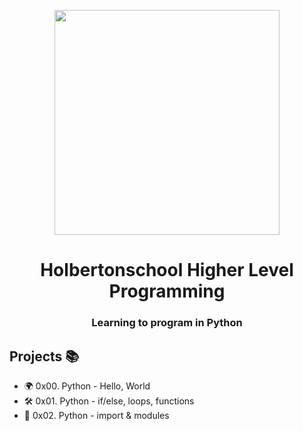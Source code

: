 <p align="center">
  <img src="https://www.holbertonschool.com/holberton-logo.png" width="360"/>
    <br>
<h1 align="center">Holbertonschool Higher Level Programming</h1>
<h3 align="center">Learning to program in Python</h3>

## Projects 📚

- 🌍 0x00. Python - Hello, World 
- 🛠 0x01. Python - if/else, loops, functions 
- 💽 0x02. Python - import & modules

